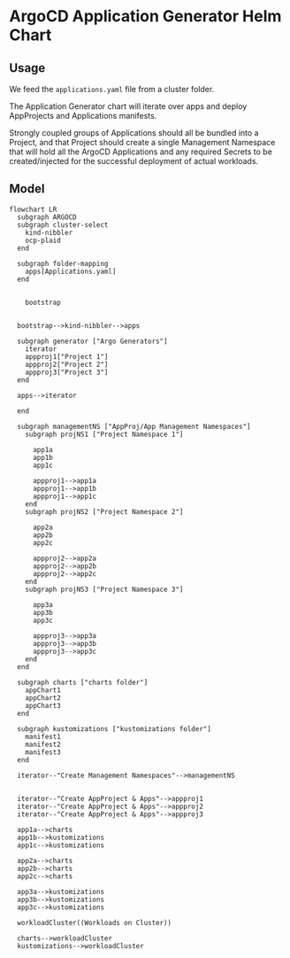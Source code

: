 # ArgoCD Application Generator Helm Chart

## Usage

We feed the `applications.yaml` file from a cluster folder.

The Application Generator chart will iterate over apps and deploy AppProjects and Applications manifests.

Strongly coupled groups of Applications should all be bundled into a Project, and that Project should create a single Management Namespace that will hold all the ArgoCD Applications and any required Secrets to be created/injected for the successful deployment of actual workloads.

## Model

```mermaid
flowchart LR
  subgraph ARGOCD
  subgraph cluster-select
    kind-nibbler
    ocp-plaid
  end

  subgraph folder-mapping
    apps[Applications.yaml]
  end


    bootstrap


  bootstrap-->kind-nibbler-->apps

  subgraph generator ["Argo Generators"]
    iterator
    appproj1["Project 1"]
    appproj2["Project 2"]
    appproj3["Project 3"]
  end

  apps-->iterator

  end

  subgraph managementNS ["AppProj/App Management Namespaces"]
    subgraph projNS1 ["Project Namespace 1"]

      app1a
      app1b
      app1c

      appproj1-->app1a
      appproj1-->app1b
      appproj1-->app1c
    end
    subgraph projNS2 ["Project Namespace 2"]

      app2a
      app2b
      app2c

      appproj2-->app2a
      appproj2-->app2b
      appproj2-->app2c
    end
    subgraph projNS3 ["Project Namespace 3"]

      app3a
      app3b
      app3c

      appproj3-->app3a
      appproj3-->app3b
      appproj3-->app3c
    end
  end

  subgraph charts ["charts folder"]
    appChart1
    appChart2
    appChart3
  end

  subgraph kustomizations ["kustomizations folder"]
    manifest1
    manifest2
    manifest3
  end

  iterator--"Create Management Namespaces"-->managementNS


  iterator--"Create AppProject & Apps"-->appproj1
  iterator--"Create AppProject & Apps"-->appproj2
  iterator--"Create AppProject & Apps"-->appproj3

  app1a-->charts
  app1b-->kustomizations
  app1c-->kustomizations

  app2a-->charts
  app2b-->charts
  app2c-->charts

  app3a-->kustomizations
  app3b-->kustomizations
  app3c-->kustomizations

  workloadCluster((Workloads on Cluster))

  charts-->workloadCluster
  kustomizations-->workloadCluster


```
